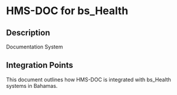 # HMS-DOC for bs_Health

## Description

Documentation System

## Integration Points

This document outlines how HMS-DOC is integrated with bs_Health systems in Bahamas.
